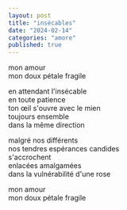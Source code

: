 ```yaml
---
layout: post
title: "insécables"
date: "2024-02-14"
categories: "amore"
published: true
---
```


mon amour  
mon doux pétale fragile  

en attendant l'insécable  
en toute patience  
ton œil s'ouvre avec le mien  
toujours ensemble  
dans la même direction  

malgré nos différents  
nos tendres espérances candides  
s'accrochent  
enlacées amalgamées  
dans la vulnérabilité d'une rose  

mon amour  
mon doux pétale fragile  
